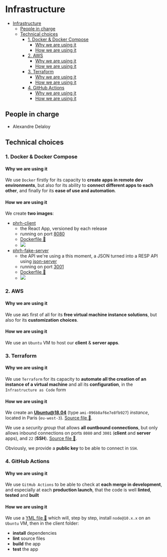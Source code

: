 # Infrastructure

- [Infrastructure](#infrastructure)
  - [People in charge](#people-in-charge)
  - [Technical choices](#technical-choices)
    - [1. Docker & Docker Compose](#1-docker--docker-compose)
      - [Why we are using it](#why-we-are-using-it)
      - [How we are using it](#how-we-are-using-it)
    - [2. AWS](#2-aws)
      - [Why we are using it](#why-we-are-using-it-1)
      - [How we are using it](#how-we-are-using-it-1)
    - [3. Terraform](#3-terraform)
      - [Why we are using it](#why-we-are-using-it-2)
      - [How we are using it](#how-we-are-using-it-2)
    - [4. GitHub Actions](#4-github-actions)
      - [Why we are using it](#why-we-are-using-it-3)
      - [How we are using it](#how-we-are-using-it-3)

## People in charge

- Alexandre Delaloy

## Technical choices

### 1. Docker & Docker Compose

#### Why we are using it

We use `Docker` firstly for its capacity to **create apps in remote dev environments**, but also for its ability to **connect different apps to each other**, and finally for its **ease of use and automation**.

#### How we are using it

We create **two images**:

- [phrh-client](https://hub.docker.com/repository/docker/blyndusk/phrh-client) 
  - the React App, versioned by each release
  - running on port [8080](http://35.180.37.72:8080/)
  - [Dockerfile 🔗](https://github.com/blyndusk/PHRH-PWA/blob/master/client/Dockerfile)
  - ![](https://img.shields.io/docker/pulls/blyndusk/phrh-client?style=flat-square)
- [phrh-fake-server](https://hub.docker.com/repository/docker/blyndusk/phrh-fake-server)
  - the API we're using a this moment, a JSON turned into a RESP API using [json-server](https://github.com/typicode/json-server)
  - running on port [3001](http://35.180.37.72:3001/)
  - [Dockerfile 🔗](https://github.com/blyndusk/PHRH-PWA/blob/master/server/Dockerfile)
  - ![](https://img.shields.io/docker/pulls/blyndusk/phrh-fake-server?style=flat-square)

### 2. AWS

#### Why we are using it

We use `AWS` first of all for its **free virtual machine instance solutions**, but also for its **customization choices**.

#### How we are using it

We use an `Ubuntu` VM to host our **client** & **server apps**.

### 3. Terraform

#### Why we are using it

We use `Terraform` for its capacity to **automate all the creation of an instance of a virtual machine** and all its **configuration**, in the `Infrastructure as Code` form

#### How we are using it

We create an **Ubuntu@18.04** (type `ami-096b8af6e7e8fb927`) *instance*, located in Paris (`eu-west-3`). [Source file 🔗](https://github.com/blyndusk/PHRH-PWA/blob/master/terraform/ec2.tf).

We use a *security group* that allows **all ountbound connections**, but only allows inbound connections on ports `8080` and `3001` (**client** and **server** apps), and `22` (**SSH**). [Source file 🔗](https://github.com/blyndusk/PHRH-PWA/blob/master/terraform/security_groups.tf).

Obviously, we provide a **public key** to be able to connect in `SSH`.

### 4. GitHub Actions

#### Why we are using it

We use `GitHub Actions` to be able to check at **each merge in development**, and especially at each **production launch**, that the code is well **linted**, **tested** and **built**

#### How we are using it

We use a [YML file 🔗](https://github.com/blyndusk/PHRH-PWA/blob/master/.github/workflows/main.yml) which will, step by step, install `node@10.x.x` on an `Ubuntu` VM, then in the client folder:
- **install** dependencies
- **lint** source files
- **build** the app
- **test** the app
